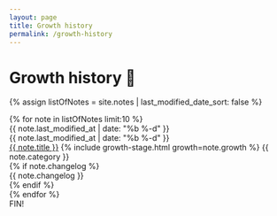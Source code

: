 ```yaml
---
layout: page
title: Growth history
permalink: /growth-history
---
```


# Growth history 🌿

{% assign listOfNotes = site.notes | last_modified_date_sort: false %}
<div id="changelog">
  {% for note in listOfNotes limit:10 %}
    <div class="changelog-entry">
      <div class="changelog-time-desktop changelog-time sans">
        <time>
          {{ note.last_modified_at | date: "%b %-d" }}
        </time>
      </div>
      <div class="changelog-content">
        <div class="changelog-time-mobile changelog-time sans">
          <time>
            {{ note.last_modified_at | date: "%b %-d" }}
          </time>
        </div>
        <div class="changelog-post">
          <a class="internal-link" href="{{ note.url }}">{{ note.title }}</a>
          <span class="changelog-tags">
            {% include growth-stage.html growth=note.growth %}
            <span class="tag sans">{{ note.category }}</span>
          </span>
        </div>
        {% if note.changelog %}
        <div class="changelog-note">
          {{ note.changelog }}
        </div>
        {% endif %}
      </div>
    </div>
  {% endfor %}
  <div class="changelog-end sans">FIN!</div>
</div>